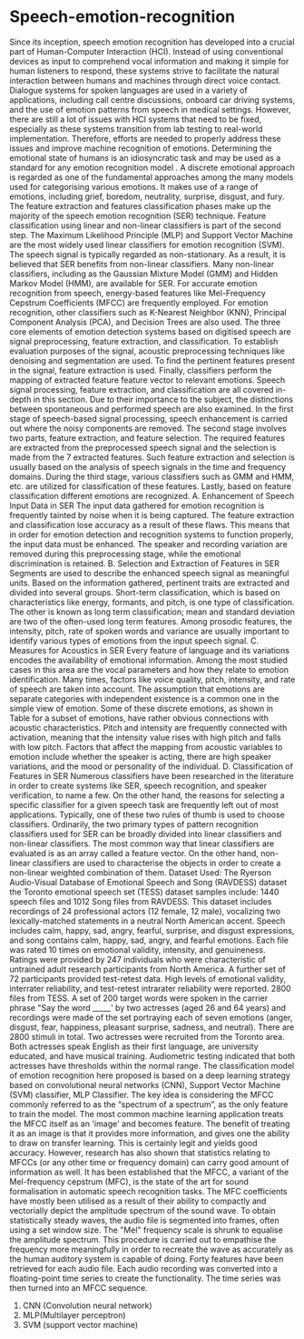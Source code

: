 # Speech-emotion-recognition
Since its inception, speech emotion recognition has developed into a crucial part of Human-Computer 
Interaction (HCI). Instead of using conventional devices as input to comprehend vocal information and making 
it simple for human listeners to respond, these systems strive to facilitate the natural interaction between 
humans and machines through direct voice contact. Dialogue systems for spoken languages are used in a 
variety of applications, including call centre discussions, onboard car driving systems, and the use of emotion 
patterns from speech in medical settings. However, there are still a lot of issues with HCI systems that need 
to be fixed, especially as these systems transition from lab testing to real-world implementation. Therefore, 
efforts are needed to properly address these issues and improve machine recognition of emotions. 
Determining the emotional state of humans is an idiosyncratic task and may be used as a standard for any 
emotion recognition model . A discrete emotional approach is regarded as one of the fundamental approaches 
among the many models used for categorising various emotions. It makes use of a range of emotions, including 
grief, boredom, neutrality, surprise, disgust, and fury. 
The feature extraction and features classification phases make up the majority of the speech emotion 
recognition (SER) technique. Feature classification using linear and non-linear classifiers is part of the second 
step. The Maximum Likelihood Principle (MLP) and Support Vector Machine are the most widely used linear 
classifiers for emotion recognition (SVM). The speech signal is typically regarded as non-stationary. As a 
result, it is believed that SER benefits from non-linear classifiers. Many non-linear classifiers, including as 
the Gaussian Mixture Model (GMM) and Hidden Markov Model (HMM), are available for SER. For accurate 
emotion recognition from speech, energy-based features like Mel-Frequency Cepstrum Coefficients (MFCC) 
are frequently employed. For emotion recognition, other classifiers such as K-Nearest Neighbor (KNN), 
Principal Component Analysis (PCA), and Decision Trees are also used. 
The three core elements of emotion detection systems based on digitised speech are signal preprocessing, 
feature extraction, and classification. To establish evaluation purposes of the signal, acoustic preprocessing 
techniques like denoising and segmentation are used. To find the pertinent features present in the signal, 
feature extraction is used. Finally, classifiers perform the mapping of extracted feature feature vector to 
relevant emotions. Speech signal processing, feature extraction, and classification are all covered in-depth in 
this section. Due to their importance to the subject, the distinctions between spontaneous and performed 
speech are also examined.
In the first stage of speech-based signal processing, speech enhancement is carried out where the noisy 
components are removed. The second stage involves two parts, feature extraction, and feature selection. The 
required features are extracted from the preprocessed speech signal and the selection is made from the 
7 extracted features. Such feature extraction and selection is usually based on the analysis of speech signals in 
the time and frequency domains. During the third stage, various classifiers such as GMM and HMM, etc. are 
utilized for classification of these features. Lastly, based on feature classification different emotions are 
recognized. 
A. Enhancement of Speech Input Data in SER 
The input data gathered for emotion recognition is frequently tainted by noise when it is being captured. The 
feature extraction and classification lose accuracy as a result of these flaws. This means that in order for 
emotion detection and recognition systems to function properly, the input data must be enhanced. The speaker 
and recording variation are removed during this preprocessing stage, while the emotional discrimination is 
retained. 
B. Selection and Extraction of Features in SER 
Segments are used to describe the enhanced speech signal as meaningful units. Based on the information 
gathered, pertinent traits are extracted and divided into several groups. Short-term classification, which is 
based on characteristics like energy, formants, and pitch, is one type of classification. The other is known as 
long term classification; mean and standard deviation are two of the often-used long term features. Among 
prosodic features, the intensity, pitch, rate of spoken words and variance are usually important to identify 
various types of emotions from the input speech signal.
C. Measures for Acoustics in SER 
Every feature of language and its variations encodes the availability of emotional information. Among the 
most studied cases in this area are the vocal parameters and how they relate to emotion identification. Many 
times, factors like voice quality, pitch, intensity, and rate of speech are taken into account. The assumption 
that emotions are separate categories with independent existence is a common one in the simple view of 
emotion. Some of these discrete emotions, as shown in Table for a subset of emotions, have rather obvious 
connections with acoustic characteristics. Pitch and intensity are frequently connected with activation, 
meaning that the intensity value rises with high pitch and falls with low pitch. Factors that affect the mapping 
from acoustic variables to emotion include whether the speaker is acting, there are high speaker variations, 
and the mood or personality of the individual. 
D. Classification of Features in SER 
Numerous classifiers have been researched in the literature in order to create systems like SER, speech 
recognition, and speaker verification, to name a few. On the other hand, the reasons for selecting a specific 
classifier for a given speech task are frequently left out of most applications. Typically, one of these two rules 
of thumb is used to choose classifiers. 
Ordinarily, the two primary types of pattern recognition classifiers used for SER can be broadly divided into 
linear classifiers and non-linear classifiers. The most common way that linear classifiers are evaluated is as an 
array called a feature vector. On the other hand, non-linear classifiers are used to characterise the objects in 
order to create a non-linear weighted combination of them.
Dataset Used: 
The Ryerson Audio-Visual Database of Emotional Speech and Song (RAVDESS) dataset the Toronto 
emotional speech set (TESS) dataset samples include: 
1440 speech files and 1012 Song files from RAVDESS. This dataset includes recordings of 24 professional 
actors (12 female, 12 male), vocalizing two lexically-matched statements in a neutral North American accent. 
Speech includes calm, happy, sad, angry, fearful, surprise, and disgust expressions, and song contains calm, 
happy, sad, angry, and fearful emotions. Each file was rated 10 times on emotional validity, intensity, and 
genuineness. Ratings were provided by 247 individuals who were characteristic of untrained adult research 
participants from North America. A further set of 72 participants provided test-retest data. High levels of 
emotional validity, interrater reliability, and test-retest intrarater reliability were reported. 
2800 files from TESS. A set of 200 target words were spoken in the carrier phrase "Say the word _____' by 
two actresses (aged 26 and 64 years) and recordings were made of the set portraying each of seven emotions 
(anger, disgust, fear, happiness, pleasant surprise, sadness, and neutral). There are 2800 stimuli in total. Two 
actresses were recruited from the Toronto area. Both actresses speak English as their first language, are 
university educated, and have musical training. Audiometric testing indicated that both actresses have 
thresholds within the normal range.
The classification model of emotion recognition here proposed is based on a deep learning strategy based on 
convolutional neural networks (CNN), Support Vector Machine (SVM) classifier, MLP Classifier. The key 
idea is considering the MFCC commonly referred to as the “spectrum of a spectrum”, as the only feature to 
train the model. 
The most common machine learning application treats the MFCC itself as an 'image' and becomes feature. 
The benefit of treating it as an image is that it provides more information, and gives one the ability to draw 
on transfer learning. This is certainly legit and yields good accuracy. However, research has also shown that 
statistics relating to MFCCs (or any other time or frequency domain) can carry good amount of information 
as well.
It has been established that the MFCC, a variant of the Mel-frequency cepstrum (MFC), is the state of the art 
for sound formalisation in automatic speech recognition tasks. The MFC coefficients have mostly been 
utilised as a result of their ability to compactly and vectorially depict the amplitude spectrum of the sound 
wave. To obtain statistically steady waves, the audio file is segmented into frames, often using a set window 
size. The "Mel" frequency scale is shrunk to equalise the amplitude spectrum. This procedure is carried out 
to empathise the frequency more meaningfully in order to recreate the wave as accurately as the human 
auditory system is capable of doing. Forty features have been retrieved for each audio file. Each audio 
recording was converted into a floating-point time series to create the functionality. The time series was then 
turned into an MFCC sequence. 
1. CNN (Convolution neural network) 
2. MLP(Multilayer perceptron) 
3. SVM (support vector machine) 
